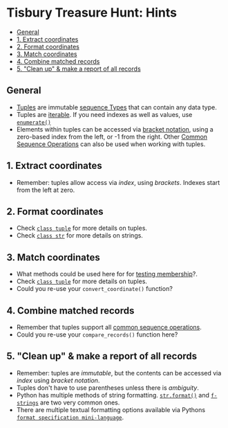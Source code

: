 # Tisbury Treasure Hunt: Hints

- [General](#general)
- [1. Extract coordinates](#1-extract-coordinates)
- [2. Format coordinates](#2-format-coordinates)
- [3. Match coordinates](#3-match-coordinates)
- [4. Combine matched records](#4-combine-matched-records)
- [5. "Clean up" \& make a report of all records](#5-clean-up--make-a-report-of-all-records)

## General

- [Tuples][tuples] are immutable [sequence Types][sequence types] that can
  contain any data type.
- Tuples are [iterable][iterable]. If you need indexes as well as values, use
  [`enumerate()`][enumerate]
- Elements within tuples can be accessed via [bracket
  notation][bracket notation], using a zero-based index from the left, or -1
  from the right. Other [Common Sequence Operations][common sequence operations]
  can also be used when working with tuples.

## 1. Extract coordinates

- Remember: tuples allow access via _index_, using _brackets_. Indexes start
  from the left at zero.

## 2. Format coordinates

- Check [`class tuple`][class tuple] for more details on tuples.
- Check [`class str`][class str] for more details on strings.

## 3. Match coordinates

- What methods could be used here for for [testing
  membership][testing membership]?.
- Check [`class tuple`][class tuple] for more details on tuples.
- Could you re-use your `convert_coordinate()` function?

## 4. Combine matched records

- Remember that tuples support all [common sequence
  operations][common sequence operations].
- Could you re-use your `compare_records()` function here?

## 5. "Clean up" & make a report of all records

- Remember: tuples are _immutable_, but the contents can be accessed via _index_
  using _bracket notation_.
- Tuples don't have to use parentheses unless there is _ambiguity_.
- Python has multiple methods of string formatting. [`str.format()`][str.format]
  and [`f-strings`][f-strings] are two very common ones.
- There are multiple textual formatting options available via Pythons
  [`format specification mini-language`][format specification mini-language].

[bracket notation]:
  https://stackoverflow.com/questions/30250282/whats-the-difference-between-the-square-bracket-and-dot-notations-in-python
[class str]:
  https://docs.python.org/3/library/stdtypes.html#text-sequence-type-str
[class tuple]: https://docs.python.org/3/library/stdtypes.html#tuple
[common sequence operations]:
  https://docs.python.org/3/library/stdtypes.html#common-sequence-operations
[enumerate]: https://docs.python.org/3/library/functions.html#enumerate
[f-strings]:
  https://docs.python.org/3/tutorial/inputoutput.html#formatted-string-literals
[format specification mini-language]:
  https://docs.python.org/3/library/string.html#format-specification-mini-language
[iterable]: https://docs.python.org/3/glossary.html#term-iterable
[sequence types]: https://docs.python.org/3/library/stdtypes.html#typesseq
[str.format]: https://docs.python.org/3/library/stdtypes.html#str.format
[testing membership]:
  https://docs.python.org/3/reference/expressions.html#membership-test-operations
[tuples]:
  https://docs.python.org/3/tutorial/datastructures.html#tuples-and-sequences
